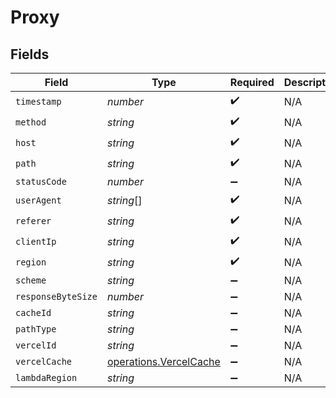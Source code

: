 # Proxy


## Fields

| Field                                                            | Type                                                             | Required                                                         | Description                                                      |
| ---------------------------------------------------------------- | ---------------------------------------------------------------- | ---------------------------------------------------------------- | ---------------------------------------------------------------- |
| `timestamp`                                                      | *number*                                                         | :heavy_check_mark:                                               | N/A                                                              |
| `method`                                                         | *string*                                                         | :heavy_check_mark:                                               | N/A                                                              |
| `host`                                                           | *string*                                                         | :heavy_check_mark:                                               | N/A                                                              |
| `path`                                                           | *string*                                                         | :heavy_check_mark:                                               | N/A                                                              |
| `statusCode`                                                     | *number*                                                         | :heavy_minus_sign:                                               | N/A                                                              |
| `userAgent`                                                      | *string*[]                                                       | :heavy_check_mark:                                               | N/A                                                              |
| `referer`                                                        | *string*                                                         | :heavy_check_mark:                                               | N/A                                                              |
| `clientIp`                                                       | *string*                                                         | :heavy_check_mark:                                               | N/A                                                              |
| `region`                                                         | *string*                                                         | :heavy_check_mark:                                               | N/A                                                              |
| `scheme`                                                         | *string*                                                         | :heavy_minus_sign:                                               | N/A                                                              |
| `responseByteSize`                                               | *number*                                                         | :heavy_minus_sign:                                               | N/A                                                              |
| `cacheId`                                                        | *string*                                                         | :heavy_minus_sign:                                               | N/A                                                              |
| `pathType`                                                       | *string*                                                         | :heavy_minus_sign:                                               | N/A                                                              |
| `vercelId`                                                       | *string*                                                         | :heavy_minus_sign:                                               | N/A                                                              |
| `vercelCache`                                                    | [operations.VercelCache](../../models/operations/vercelcache.md) | :heavy_minus_sign:                                               | N/A                                                              |
| `lambdaRegion`                                                   | *string*                                                         | :heavy_minus_sign:                                               | N/A                                                              |